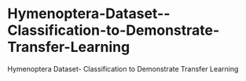 # Hymenoptera-Dataset--Classification-to-Demonstrate-Transfer-Learning
Hymenoptera Dataset- Classification to Demonstrate Transfer Learning
